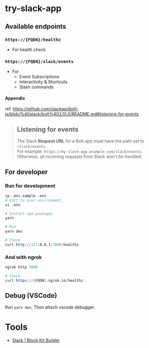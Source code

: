 # try-slack-app

## Available endpoints

### `https://{FQDN}/healthz`

- For health check

### `https://{FQDN}/slack/events`

- For
  - Event Subscriptions
  - Interactivity & Shortcuts
  - Slash commands

#### Appendix

ref. https://github.com/slackapi/bolt-js/blob/%40slack/bolt%403.10.0/README.md#listening-for-events

> ## Listening for events
>
> The Slack **Request URL** for a Bolt app must have the path set to `/slack/events`.  
> For example: `https://my-slack-app.example.com/slack/events`.  
> Otherwise, all incoming requests from Slack won't be handled.

## For developer

### Run for development

```s
cp .env.sample .env
# Edit to your environment.
vi .env

# Install npm packages
yarn

# Run
yarn dev

# Check
curl http://127.0.0.1:3000/healthz
```

### And with ngrok

```s
ngrok http 3000

# Check
curl https://{FQDN}.ngrok.io/healthz
```

## Debug (VSCode)

Run `yarn dev`, Then attach vscode debugger.

# Tools

- [Slack | Block Kit Builder](https://app.slack.com/block-kit-builder)
